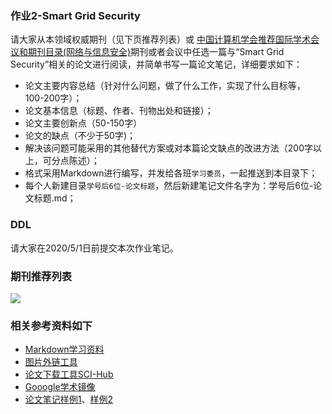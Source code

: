 ### 作业2-Smart Grid Security

请大家从本领域权威期刊（见下页推荐列表）或
[中国计算机学会推荐国际学术会议和期刊目录(网络与信息安全)](https://www.ccf.org.cn/ccf/contentcore/resource/download?ID=99185)期刊或者会议中任选一篇与“Smart
Grid Security”相关的论文进行阅读，并简单书写一篇论文笔记，详细要求如下：

-   论文主要内容总结（针对什么问题，做了什么工作，实现了什么目标等，
    100-200字）；
-   论文基本信息（标题、作者、刊物出处和链接）；
-   论文主要创新点（50-150字）
-   论文的缺点（不少于50字)；
-   解决该问题可能采用的其他替代方案或对本篇论文缺点的改进方法（200字以上，可分点陈述）；
-   格式采用Markdown进行编写，并发给各班`学习委员`，一起推送到本目录下；
-   每个人新建目录`学号后6位-论文标题`，然后新建笔记文件名字为：学号后6位-论文标题.md；

### DDL

请大家在2020/5/1日前提交本次作业笔记。

### 期刊推荐列表

![](https://s1.ax1x.com/2020/04/05/GBGuY8.jpg)

### 相关参考资料如下

-   [Markdown学习资料](https://www.appinn.com/markdown/)
-   [图片外链工具](https://imgchr.com/)
-   [论文下载工具SCI-Hub](https://sci-hub.tw/)
-   [Gooogle学术镜像](https://ac.scmor.com/)
-   [论文笔记样例1](https://securitygossip.com/blog/archives/)、[样例2](http://www.arkteam.net/?cat=31)
